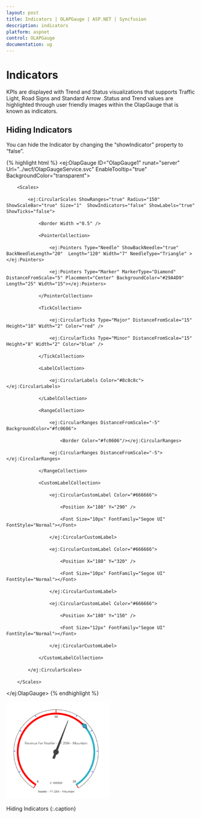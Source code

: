 ```yaml
---
layout: post
title: Indicators | OLAPGauge | ASP.NET | Syncfusion
description: indicators
platform: aspnet
control: OLAPGauge
documentation: ug
---
```


# Indicators

KPIs are displayed with Trend and Status visualizations that supports Traffic Light, Road Signs and Standard Arrow .Status and Trend values are highlighted through user friendly images within the OlapGauge that is known as indicators.

## Hiding Indicators

You can hide the Indicator by changing the “showIndicator” property to “false”.

{% highlight html %}
<ej:OlapGauge ID="OlapGauge1" runat="server" Url="../wcf/OlapGaugeService.svc" EnableTooltip="true" BackgroundColor="transparent">

        <Scales>

            <ej:CircularScales ShowRanges="true" Radius="150" ShowScaleBar="true" Size="1"  ShowIndicators="false" ShowLabels="true" ShowTicks="false">

                <Border Width ="0.5" />

                <PointerCollection>                    

                    <ej:Pointers Type="Needle" ShowBackNeedle="true" BackNeedleLength="20"  Length="120" Width="7" NeedleType="Triangle" ></ej:Pointers>

                    <ej:Pointers Type="Marker" MarkerType="Diamond" DistanceFromScale="5" Placement="Center" BackgroundColor="#29A4D9" Length="25" Width="15"></ej:Pointers>

                </PointerCollection>

                <TickCollection>

                    <ej:CircularTicks Type="Major" DistanceFromScale="15" Height="18" Width="2" Color="red" />

                    <ej:CircularTicks Type="Minor" DistanceFromScale="15" Height="8" Width="2" Color="blue" />

                </TickCollection>

                <LabelCollection>

                    <ej:CircularLabels Color="#8c8c8c"></ej:CircularLabels>

                </LabelCollection>

                <RangeCollection>

                    <ej:CircularRanges DistanceFromScale="-5" BackgroundColor="#fc0606">

                        <Border Color="#fc0606"/></ej:CircularRanges>

                    <ej:CircularRanges DistanceFromScale="-5"></ej:CircularRanges>

                </RangeCollection>

                <CustomLabelCollection>

                    <ej:CircularCustomLabel Color="#666666">

                        <Position X="180" Y="290" />

                        <Font Size="10px" FontFamily="Segoe UI" FontStyle="Normal"></Font>

                    </ej:CircularCustomLabel>

                    <ej:CircularCustomLabel Color="#666666">

                        <Position X="180" Y="320" />

                        <Font Size="10px" FontFamily="Segoe UI" FontStyle="Normal"></Font>

                    </ej:CircularCustomLabel>

                    <ej:CircularCustomLabel Color="#666666">

                        <Position X="180" Y="150" />

                        <Font Size="12px" FontFamily="Segoe UI" FontStyle="Normal"></Font>

                    </ej:CircularCustomLabel>

                </CustomLabelCollection>   

            </ej:CircularScales>

        </Scales>

</ej:OlapGauge>
{% endhighlight  %}

![](Indicators_images/Indicators_img1.png) 

Hiding Indicators
{:.caption}
